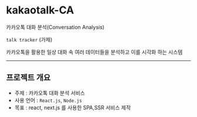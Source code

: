 # kakaotalk-CA
카카오톡 대화 분석(Conversation Analysis)

`talk tracker` (가제)

카카오톡을 활용한 일상 대화 속 여러 데이터들을 분석하고 이를 시각화 하는 시스템

---

## 프로젝트 개요

- 주제 : 카카오톡 대화 분석 서비스
- 사용 언어 : `React.js`, `Node.js`
- 목표 : react, next.js 를 사용한 SPA,SSR 서비스 제작

